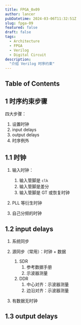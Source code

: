 ```yaml
---
title: FPGA_0x09
author: lancer
pubDatetime: 2024-03-06T11:32:51Z
slug: fpga-09
featured: false
draft: false
tags:
  - Architecture
  - FPGA
  - Verilog
  - Digital Circuit
description:
  "介绍 Verilog 时序约束"
---
```



## Table of Contents


## 1 时序约束步骤

四大步骤：
1. 设置时钟
2. input delays
3. output delays
4. 时序例外



## 1.1 时钟

1. 输入时钟：
   1. 输入管脚是 `clk`
   2. 输入管脚是差分
   3. 输入管脚是 GT 或恢复时钟

2. PLL 等衍生时钟

3. 自己分频的时钟



## 1.2 input delays

1. 系统同步

2. 源同步（常用）：时钟 + 数据
   1. SDR
      1. 参考数据手册
      2. 示波器测量
   2. DDR
      1. 中心对齐：示波器测量
      2. 边沿对齐：示波器测量

3. 有数据无时钟



## 1.3 output delays


